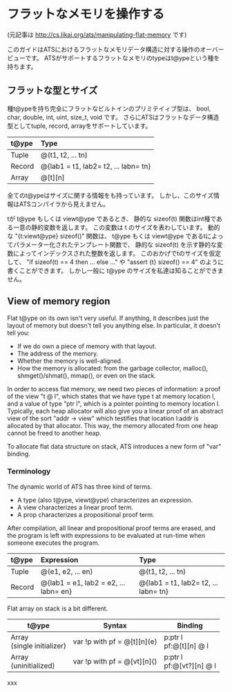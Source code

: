 # フラットなメモリを操作する

(元記事は http://cs.likai.org/ats/manipulating-flat-memory です)

このガイドはATSにおけるフラットなメモリデータ構造に対する操作のオーバービューです。
ATSがサポートするフラットなメモリのtypeはt@ypeという種を持ちます。

## フラットな型とサイズ

種t@ypeを持ち完全にフラットなビルトインのプリミテイィブ型は、
bool, char, double, int, uint, size_t, void です。
さらにATSはフラットなデータ構造型としてtuple, record, arrayをサポートしています。

| t@ype      | Type                                 |
|:-----------|:-------------------------------------|
| Tuple      | @(t1, t2, ... tn)                    |
| Record     | @{lab1 = t1, lab2= t2, ... labn= tn} |
| Array      | @[t][n]                              |

全てのt@ypeはサイズに関する情報をも持っています。
しかし、このサイズ情報はATSコンパイラから見えません。

tが t@ype もしくは viewt@ype であるとき、
静的な sizeof(t) 関数はint種である一意の静的変数を返します。
この変数は t のサイズを表わしています。
動的な "{t:viewt@ype} sizeof()" 関数は、
t@ype もくは viewt@ype であるtによってパラメーター化されたテンプレート関数で、
静的な sizeof(t) を示す静的な変数によってインデックスされた整数を返します。
このおかげでtのサイズを仮定して、
"if sizeof(t) == 4 then ... else ..." や "assert {t} sizeof() == 4"
のように書くことができます。
しかし一般に t@ype のサイズを私達は知ることができません。

## View of memory region

Flat t@ype on its own isn't very useful. If anything, it describes just the layout of memory but doesn't tell you anything else. In particular, it doesn't tell you:

* If we do own a piece of memory with that layout.
* The address of the memory.
* Whether the memory is well-aligned.
* How the memory is allocated: from the garbage collector, malloc(), shmget()/shmat(), mmap(), or even on the stack.

In order to access flat memory, we need two pieces of information: a proof of the view "t @ l", which states that we have type t at memory location l, and a value of type "ptr l", which is a pointer pointing to memory location l.
Typically, each heap allocator will also give you a linear proof of an abstract view of the sort "addr -> view" which testifies that location l:addr is allocated by that allocator. This way, the memory allocated from one heap cannot be freed to another heap.

To allocate flat data structure on stack, ATS introduces a new form of "var" binding.

### Terminology

The dynamic world of ATS has three kind of terms.

* A type (also t@ype, viewt@ype) characterizes an expression.
* A view characterizes a linear proof term.
* A prop characterizes a propositional proof term.

After compilation, all linear and propositional proof terms are erased,
and the program is left with expressions to be evaluated at run-time when someone executes the program.

| t@ype      | Expression                            | Type                                 |
|:-----------|:--------------------------------------|:-------------------------------------|
| Tuple      | @(e1, e2, ... en)                     | @(t1, t2, ... tn)                    |
| Record     | @{lab1 = e1, lab2 = e2, ... labn= en} | @{lab1 = t1, lab2= t2, ... labn= tn} |

Flat array on stack is a bit different.

<table>
<thead>
<tr>
<th>t@ype</th>
<th>Syntax</th>
<th>Binding</th>
</tr>
</thead>
<tbody>
<tr>
<td>Array<br />
(single initializer)<br />
</td>
<td>var !p with pf = @[t][n](e)<br />
</td>
<td>p:ptr l<br />pf:@[t][n] @ l<br />
</td>
</tr>
<tr>
<td>Array<br />
(uninitialized)</td>
<td>var !p with pf = @[vt][n]()</td>
<td>p:ptr l<br />pf:@[vt?][n] @ l<br />
</td>
</tr>
</tbody>
</table>

xxx
